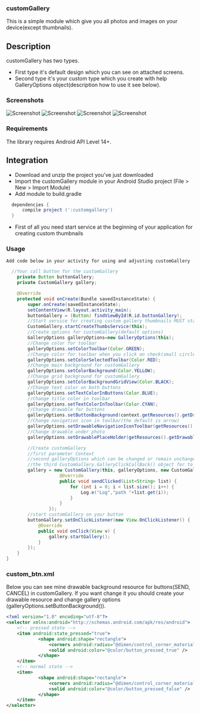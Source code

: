 ### customGallery
This is a simple module which give you all photos and images on your device(except thumbnails).<br>

## Description
 customGallery has two types.
 * First type it's default design which you can see on attached screens.
 * Second type it's your custom type which you create with help GalleryOptions object(description how to use it see below).

### Screenshots
![Screenshot](https://github.com/Alytar/customGallery/blob/master/gallery_screen.png)
![Screenshot](https://github.com/Alytar/customGallery/blob/master/folder_screen_unchecked.png)
![Screenshot](https://github.com/Alytar/customGallery/blob/master/folder_screen_checked.png)
![Screenshot](https://github.com/Alytar/customGallery/blob/master/page_screen.png)

### Requirements
The library requires Android API Level 14+.

## Integration
 * Download and unzip the project you've just downloaded
 * Import the customGallery module in your Android Studio project (File > New > Import Module)
 * Add module to build.gradle
```groovy
  dependencies {
      compile project (':customgallery')
  }
```
* First of all you need start service at the beginning of your application for creating custom thumbnails

### Usage
    Add code below in your activity for using and adjusting customGallery
``` java
  //Your call button for the customGallery
    private Button buttonGallery;
    private CustomGallery gallery;

    @Override
    protected void onCreate(Bundle savedInstanceState) {
        super.onCreate(savedInstanceState);
        setContentView(R.layout.activity_main);
        buttonGallery = (Button) findViewById(R.id.buttonGallery);
        //Start service for creating custom gallery thumbnails MUST start at the beginning of your application
        CustomGallery.startCreateThumbsService(this);
        //Create options for customGallery(default options)
        GalleryOptions galleryOptions=new GalleryOptions(this);
        //Change color for toolbar
        galleryOptions.setColorToolbar(Color.GREEN);
        //Change color for toolbar when you click on check(small circle in upper right corner on photo)
        galleryOptions.setColorSelectedToolbar(Color.RED);
        //Change main background for customGallery
        galleryOptions.setColorBackground(Color.YELLOW);
        //Change grid background for customGallery
        galleryOptions.setColorBackgroundGridView(Color.BLACK);
        //Change text color on both buttons
        galleryOptions.setTextColorInButtons(Color.BLUE);
        //Change title color in toolbar
        galleryOptions.setTextColorInToolbar(Color.CYAN);
        //Change drawable for buttons
        galleryOptions.setButtonBackground(context.getResources().getDrawable(R.drawable.custom_btn));
        //Change navigation icon in toolbar(the default is arrow)
        galleryOptions.setDrawableNavigationIconToolbar(getResources().getDrawable(R.drawable.abc_btn_check_material));
        //Change drawable under photo
        galleryOptions.setDrawablePlaceHolder(getResources().getDrawable(R.drawable.photo_test));

        //Create customGallery
        //first parameter Context
        //second galleryOptions which can be changed or remain unchanged
        //the third CustomGallery.GalleryClickCallBack() object for to catching event from the button SEND(default text on button)
        gallery = new CustomGallery(this, galleryOptions, new CustomGallery.GalleryClickCallBack() {
                    @Override
                    public void sendClicked(List<String> list) {
                        for (int i = 0; i < list.size(); i++) {
                            Log.e("Log","path "+list.get(i));
                        }
                    }
                });
        //start customGallery on your button
        buttonGallery.setOnClickListener(new View.OnClickListener() {
            @Override
            public void onClick(View v) {
                gallery.startGallery();
            }
        });
    }
}
```
### custom_btn.xml
Below you can see mine drawable background resource for buttons(SEND, CANCEL) in customGallery.
If you want change it you should create your drawable resource and change gallery options (galleryOptions.setButtonBackground()).
``` xml
<?xml version="1.0" encoding="utf-8"?>
<selector xmlns:android="http://schemas.android.com/apk/res/android">
    <!-- pressed state -->
    <item android:state_pressed="true">
            <shape android:shape="rectangle">
                <corners android:radius="@dimen/control_corner_material" />
                <solid android:color="@color/button_pressed_true" />
            </shape>
    </item>
    <!-- normal state -->
    <item>
            <shape android:shape="rectangle">
                <corners android:radius="@dimen/control_corner_material" />
                <solid android:color="@color/button_pressed_false" />
            </shape>
    </item>
</selector>
```
